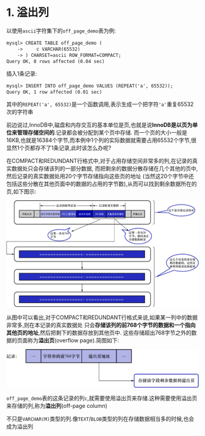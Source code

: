 # 1. 溢出列

以使用`ascii`字符集下的`off_page_demo`表为例:

```
mysql> CREATE TABLE off_page_demo (
    ->     c VARCHAR(65532)
    -> ) CHARSET=ascii ROW_FORMAT=COMPACT;
Query OK, 0 rows affected (0.04 sec)
```

插入1条记录:

```
mysql> INSERT INTO off_page_demo VALUES (REPEAT('a', 65532));
Query OK, 1 row affected (0.01 sec)
```

其中的`REPEAT('a', 65532)`是一个函数调用,表示生成一个把字符`'a'`重复65532次的字符串

前边说过,InnoDB中,磁盘和内存交互的基本单位是页,也就是说**InnoDB是以页为单位来管理存储空间的**.记录都会被分配到某个页中存储.
而一个页的大小一般是16KB,也就是16384个字节,而本例中1个列的实际数据就需要占用65532个字节,很显然1个页都存不了1条记录,此时该怎么办呢?

在COMPACT和REDUNDANT行格式中,对于占用存储空间非常多的列,在记录的真实数据处只会存储该列的一部分数据,
而把剩余的数据分散存储在几个其他的页中,然后记录的真实数据处用20个字节存储指向这些页的地址
(当然这20个字节中还包括这些分散在其他页面中的数据的占用的字节数),从而可以找到剩余数据所在的页,如下图示:

![当列占用的存储空间相当大时COMPACT行格式的存储方式](./img/当列占用的存储空间相当大时COMPACT行格式的存储方式.jpg)

从图中可以看出,对于COMPACT和REDUNDANT行格式来说,如果某一列中的数据非常多,则在本记录的真实数据处
只会**存储该列的前768个字节的数据和一个指向其他页的地址**,然后把剩下的数据存放到其他页中.
这些存储超出768字节之外的数据的页面称为**溢出页**(overflow page).简图如下:

![溢出页简化示意图](./img/溢出页简化示意图.jpg)

`off_page_demo`表的这条记录的列`c`,就需要使用溢出页来存储.这种需要使用溢出页来存储的列,称为**溢出列**(off-page column)

不只是`VARCHAR(M)`类型的列.像`TEXT`/`BLOB`类型的列在存储数据相当多的时候,也会成为溢出列